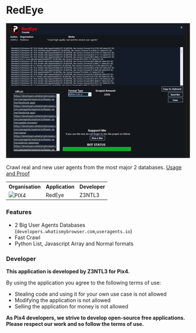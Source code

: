 # RedEye
<img src="redEye.png">

Crawl real and new user agents from the most major 2 databases. 
<a href="https://www.youtube.com/watch?v=kfjVTS1uiVE"> Usage and Proof</a>
<table><tr><th>Organisation</th><th>Application</th><th>Developer</th></tr><tr><td><img src="https://media.discordapp.net/attachments/956310840464773200/968964843333877830/logopix4.png" width="20">PIX4</td><td>RedEye</td><td>Z3NTL3</td></tr></table>


### Features
- 2 Big User Agents Databases (```developers.whatismybrowser.com```,```useragents.io```)
- Fast Crawl
- Python List, Javascript Array and Normal formats

### Developer
**This application is developed by Z3NTL3 for Pix4.**

By using the application you agree to the following terms of use:
- Stealing code and using it for your own use case is not allowed
- Modifying the application is not allowed
- Selling the application for money is not allowed

**As Pix4 developers, we strive to develop open-source free applications. Please respect our work and so follow the terms of use.**

